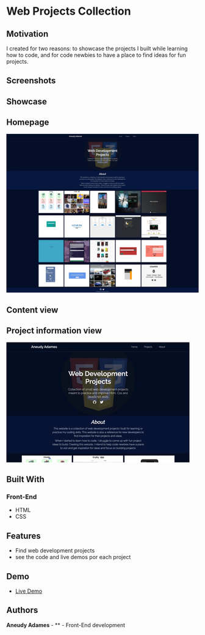 # Web Projects Collection

## Motivation

I created for two reasons: to showcase the projects I built while learning how to code, and for code newbies to have a place to find ideas for fun projects.

## Screenshots

## Showcase

## Homepage

![homepage](readme_assets/homepage.webp)

## Content view

## Project information view

![project-view](readme_assets/giphy.gif)

## Built With

### Front-End

- HTML
- CSS

## Features

- Find web development projects
- see the code and live demos por each project

## Demo

- [Live Demo](https://web-projects-collection.netlify.app/)

## Authors

**Aneudy Adames** - \*\* - Front-End development
